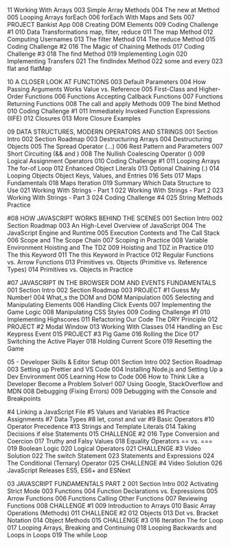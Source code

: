 11 Working With Arrays
003 Simple Array Methods
004 The new at Method
005 Looping Arrays forEach
006 forEach With Maps and Sets
007 PROJECT Bankist App
008 Creating DOM Elements
009 Coding Challenge #1
010 Data Transformations map, filter, reduce
011 The map Method
012 Computing Usernames
013 The filter Method
014 The reduce Method
015 Coding Challenge #2
016 The Magic of Chaining Methods
017 Coding Challenge #3
018 The find Method
019 Implementing Login
020 Implementing Transfers
021 The findIndex Method
022 some and every
023 flat and flatMap

10 A CLOSER LOOK AT FUNCTIONS
003 Default Parameters
004 How Passing Arguments Works Value vs. Reference
005 First-Class and Higher-Order Functions
006 Functions Accepting Callback Functions
007 Functions Returning Functions
008 The call and apply Methods
009 The bind Method
010 Coding Challenge #1
011 Immediately Invoked Function Expressions (IIFE)
012 Closures
013 More Closure Examples

09 DATA STRUCTURES, MODERN OPERATORS AND STRINGS
001 Section Intro
002 Section Roadmap
003 Destructuring Arrays
004 Destructuring Objects
005 The Spread Operator (...)
006 Rest Pattern and Parameters
007 Short Circuiting (&& and )
008 The Nullish Coalescing Operator ()
009 Logical Assignment Operators
010 Coding Challenge #1
011 Looping Arrays The for-of Loop
012 Enhanced Object Literals
013 Optional Chaining (.)
014 Looping Objects Object Keys, Values, and Entries
016 Sets
017 Maps Fundamentals
018 Maps Iteration
019 Summary Which Data Structure to Use
021 Working With Strings - Part 1
022 Working With Strings - Part 2
023 Working With Strings - Part 3
024 Coding Challenge #4
025 String Methods Practice

#08 HOW JAVASCRIPT WORKS BEHIND THE SCENES
001 Section Intro
002 Section Roadmap
003 An High-Level Overview of JavaScript
004 The JavaScript Engine and Runtime
005 Execution Contexts and The Call Stack
006 Scope and The Scope Chain
007 Scoping in Practice
008 Variable Environment Hoisting and The TDZ
009 Hoisting and TDZ in Practice
010 The this Keyword
011 The this Keyword in Practice
012 Regular Functions vs. Arrow Functions
013 Primitives vs. Objects (Primitive vs. Reference Types)
014 Primitives vs. Objects in Practice

#07 JAVASCRIPT IN THE BROWSER DOM AND EVENTS FUNDAMENTALS
001 Section Intro
002 Section Roadmap
003 PROJECT #1 Guess My Number!
004 What_s the DOM and DOM Manipulation
005 Selecting and Manipulating Elements
006 Handling Click Events
007 Implementing the Game Logic
008 Manipulating CSS Styles
009 Coding Challenge #1
010 Implementing Highscores
011 Refactoring Our Code The DRY Principle
012 PROJECT #2 Modal Window
013 Working With Classes
014 Handling an Esc Keypress Event
015 PROJECT #3 Pig Game
016 Rolling the Dice
017 Switching the Active Player
018 Holding Current Score
019 Resetting the Game

05 - Developer Skills & Editor Setup
001 Section Intro
002 Section Roadmap
003 Setting up Prettier and VS Code
004 Installing Node.js and Setting Up a Dev Environment
005 Learning How to Code
006 How to Think Like a Developer Become a Problem Solver!
007 Using Google, StackOverflow and MDN
008 Debugging (Fixing Errors)
009 Debugging with the Console and Breakpoints

#4 Linking a JavaScript File
#5 Values and Variables
#6 Practice Assignments
#7 Data Types
#8 let, const and var
#9 Basic Operators
#10 Operator Precedence
#13 Strings and Template Literals
014 Taking Decisions if else Statements
015 CHALLENGE #2
016 Type Conversion and Coercion
017 Truthy and Falsy Values
018 Equality Operators == vs. ===
019 Boolean Logic
020 Logical Operators
021 CHALLENGE #3 Video Solution
022 The switch Statement
023 Statements and Expressions
024 The Conditional (Ternary) Operator
025 CHALLENGE #4 Video Solution
026 JavaScript Releases ES5, ES6+ and ESNext

03 JAVASCRIPT FUNDAMENTALS PART 2
001 Section Intro
002 Activating Strict Mode
003 Functions
004 Function Declarations vs. Expressions
005 Arrow Functions
006 Functions Calling Other Functions
007 Reviewing Functions
008 CHALLENGE #1
009 Introduction to Arrays
010 Basic Array Operations (Methods)
011 CHALLENGE #2
012 Objects
013 Dot vs. Bracket Notation
014 Object Methods
015 CHALLENGE #3
016 Iteration The for Loop
017 Looping Arrays, Breaking and Continuing
018 Looping Backwards and Loops in Loops
019 The while Loop
